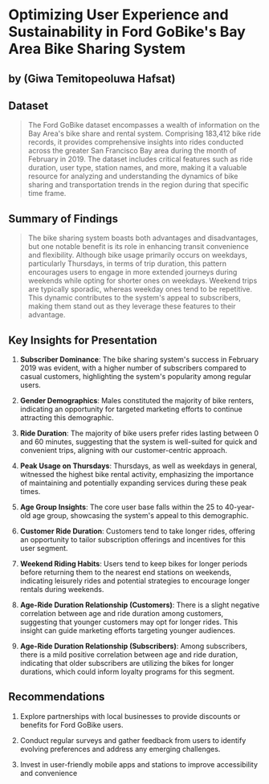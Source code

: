 # Optimizing User Experience and Sustainability in Ford GoBike's Bay Area Bike Sharing System
## by (Giwa Temitopeoluwa Hafsat)


## Dataset

> The Ford GoBike dataset encompasses a wealth of information on the Bay Area's bike share and rental system. Comprising 183,412 bike ride records, it provides comprehensive insights into rides conducted across the greater San Francisco Bay area during the month of February in 2019. The dataset includes critical features such as ride duration, user type, station names, and more, making it a valuable resource for analyzing and understanding the dynamics of bike sharing and transportation trends in the region during that specific time frame.



## Summary of Findings

> The bike sharing system boasts both advantages and disadvantages, but one notable benefit is its role in enhancing transit convenience and flexibility. Although bike usage primarily occurs on weekdays, particularly Thursdays, in terms of trip duration, this pattern encourages users to engage in more extended journeys during weekends while opting for shorter ones on weekdays. Weekend trips are typically sporadic, whereas weekday ones tend to be repetitive. This dynamic contributes to the system's appeal to subscribers, making them stand out as they leverage these features to their advantage.


## Key Insights for Presentation

1. **Subscriber Dominance**: The bike sharing system's success in February 2019 was evident, with a higher number of subscribers compared to casual customers, highlighting the system's popularity among regular users.

2. **Gender Demographics**: Males constituted the majority of bike renters, indicating an opportunity for targeted marketing efforts to continue attracting this demographic.

3. **Ride Duration**: The majority of bike users prefer rides lasting between 0 and 60 minutes, suggesting that the system is well-suited for quick and convenient trips, aligning with our customer-centric approach.

4. **Peak Usage on Thursdays**: Thursdays, as well as weekdays in general, witnessed the highest bike rental activity, emphasizing the importance of maintaining and potentially expanding services during these peak times.

5. **Age Group Insights**: The core user base falls within the 25 to 40-year-old age group, showcasing the system's appeal to this demographic.

6. **Customer Ride Duration**: Customers tend to take longer rides, offering an opportunity to tailor subscription offerings and incentives for this user segment.

7. **Weekend Riding Habits**: Users tend to keep bikes for longer periods before returning them to the nearest end stations on weekends, indicating leisurely rides and potential strategies to encourage longer rentals during weekends.

8. **Age-Ride Duration Relationship (Customers)**: There is a slight negative correlation between age and ride duration among customers, suggesting that younger customers may opt for longer rides. This insight can guide marketing efforts targeting younger audiences.

9. **Age-Ride Duration Relationship (Subscribers)**: Among subscribers, there is a mild positive correlation between age and ride duration, indicating that older subscribers are utilizing the bikes for longer durations, which could inform loyalty programs for this segment.

## Recommendations

1. Explore partnerships with local businesses to provide discounts or benefits for Ford GoBike users.
   
2. Conduct regular surveys and gather feedback from users to identify evolving preferences and address any emerging challenges.
   
3. Invest in user-friendly mobile apps and stations to improve accessibility and convenience
